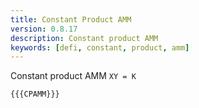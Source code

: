 ```yaml
---
title: Constant Product AMM
version: 0.8.17
description: Constant product AMM
keywords: [defi, constant, product, amm]
---
```


Constant product AMM `XY = K`

```solidity
{{{CPAMM}}}
```
